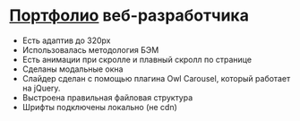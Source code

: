 # [Портфолио](https://dusheskas.github.io/Natitanic/) веб-разработчика

- Есть адаптив до 320px
- Использовалась методология БЭМ
- Есть анимации при скролле и плавный скролл по странице
- Сделаны модальные окна
- Слайдер сделан с помощью плагина Owl Carousel, который работает на jQuery.
- Выстроена правильная файловая структура
- Шрифты подключены локально (не cdn)
